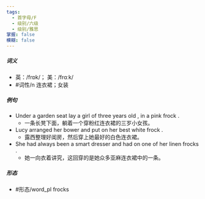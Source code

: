 ```yaml
---
tags:
  - 首字母/F
  - 级别/六级
  - 级别/雅思
掌握: false
模糊: false
---
```

##### 词义
- 英：/frɒk/； 美：/frɑːk/
- #词性/n  连衣裙；女装
##### 例句
- Under a garden seat lay a girl of three years old , in a pink frock .
	- 一条长凳下面，躺着一个穿粉红连衣裙的三岁小女孩。
- Lucy arranged her bower and put on her best white frock .
	- 露西整理好闺房，然后穿上她最好的白色连衣裙。
- She had always been a smart dresser and had on one of her linen frocks .
	- 她一向衣着讲究，这回穿的是她众多亚麻连衣裙中的一条。
##### 形态
- #形态/word_pl frocks
